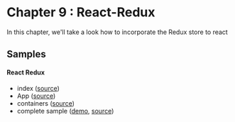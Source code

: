 Chapter 9 : React-Redux
==================
In this chapter, we'll take a look how to incorporate the Redux store to react

Samples
--------

#### React Redux

* index ([source](https://github.com/MoonHighway/learning-react/blob/master/chapter-09/color-organizer/src/index.js))
* App ([source](https://github.com/MoonHighway/learning-react/blob/master/chapter-09/color-organizer/src/components/App.js))
* containers ([source](https://github.com/MoonHighway/learning-react/blob/master/chapter-09/color-organizer/src/components/containers.js))
* complete sample ([demo](https://rawgit.com/MoonHighway/learning-react/master/chapter-09/color-organizer/dist/index.html),
[source](https://github.com/MoonHighway/learning-react/blob/master/chapter-09/color-organizer/))